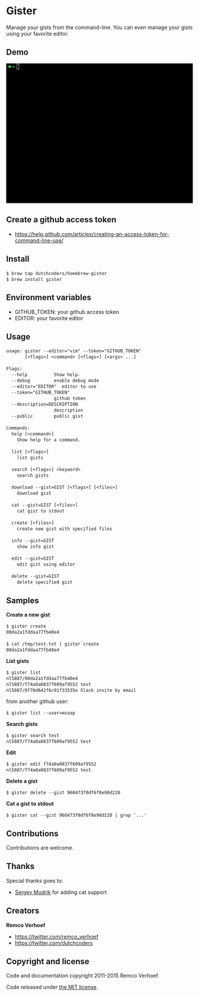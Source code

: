 # Gister 

Manage your gists from the command-line. You can even manage your gists using your favorite editor.

## Demo
![](demo.gif)

## Create a github access token

* https://help.github.com/articles/creating-an-access-token-for-command-line-use/<F37>

## Install

```
$ brew tap dutchcoders/homebrew-gister
$ brew install gister
```

## Environment variables

* GITHUB_TOKEN: your github access token
* EDITOR: your favorite editor

## Usage

```
usage: gister --editor="vim" --token="GITHUB_TOKEN"
       [<flags>] <command> [<flags>] [<args> ...]

Flags:
  --help          Show help.
  --debug         enable debug mode
  --editor="EDITOR"  editor to use
  --token="GITHUB_TOKEN"
                  github token
  --description=DESCRIPTION
                  description
  --public        public gist

Commands:
  help [<command>]
    Show help for a command.

  list [<flags>]
    list gists

  search [<flags>] <keyword>
    search gists

  download --gist=GIST [<flags>] [<files>]
    download gist

  cat --gist=GIST [<files>]
    cat gist to stdout

  create [<files>]
    create new gist with specified files

  info --gist=GIST
    show info gist

  edit --gist=GIST
    edit gist using editor

  delete --gist=GIST
    delete specified gist
```

## Samples

**Create a new gist**

```
$ gister create
00da2a1fddaa77fb40e4

$ cat /tmp/test.txt | gister create
00da2a1fddaa77fb40e4
```

**List gists**

```
$ gister list
nl5887/00da2a1fddaa77fb40e4
nl5887/f74a0a0837f609af9552 test
nl5887/0f70d642f6c91f33535e Slack invite by email
```

from another github user:

```
$ gister list --user=msoap
```

**Search gists**

```
$ gister search test
nl5887/f74a0a0837f609af9552 test
```

**Edit**

```
$ gister edit f74a0a0837f609af9552
nl5887/f74a0a0837f609af9552 test
```

**Delete a gist**

```
$ gister delete --gist 960473f0df6f8e98d220
```

**Cat a gist to stdout**

```
$ gister cat --gist 960473f0df6f8e98d220 | grep '...'
```

## Contributions

Contributions are welcome.

## Thanks

Special thanks goes to:

- [Sergey Mudrik](https://github.com/msoap) for adding cat support

## Creators

**Remco Verhoef**
- <https://twitter.com/remco_verhoef>
- <https://twitter.com/dutchcoders>

## Copyright and license

Code and documentation copyright 2011-2015 Remco Verhoef.

Code released under [the MIT license](LICENSE).

